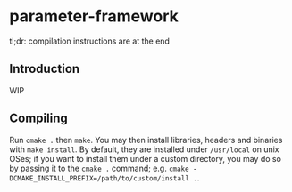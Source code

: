 # parameter-framework

tl;dr: compilation instructions are at the end

## Introduction

WIP

## Compiling

Run `cmake .` then `make`.  You may then install libraries, headers and
binaries with `make install`.  By default, they are installed under
`/usr/local` on unix OSes; if you want to install them under a custom
directory, you may do so by passing it to the `cmake .` command; e.g.
`cmake -DCMAKE_INSTALL_PREFIX=/path/to/custom/install .`.
